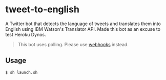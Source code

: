 # tweet-to-english

A Twitter bot that detects the language of tweets and translates them into English using IBM Watson's Translator API. Made this bot as an excuse to test Heroku Dynos.

> This bot uses polling. Please use [webhooks](https://en.wikipedia.org/wiki/Webhook) instead.

## Usage

```bash
$ sh launch.sh
```
